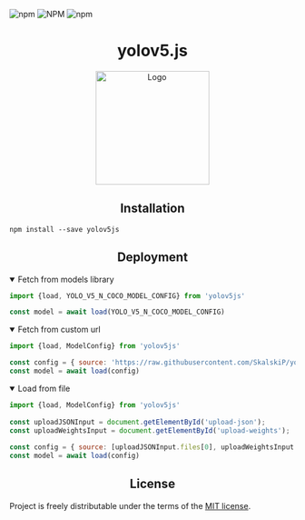![npm](https://img.shields.io/npm/dt/yolov5js)
![NPM](https://img.shields.io/npm/l/yolov5js)
![npm](https://img.shields.io/npm/v/yolov5js)

<h1 align="center">yolov5.js</h1>

<p align="center"> 
    <img width="200" src="https://yolov5js-images.s3.eu-central-1.amazonaws.com/yolov5js-logo.png" alt="Logo">
</p>

## <div align="center">Installation</div>

```console
npm install --save yolov5js
```

## <div align="center">Deployment</div>

<details open>
<summary>Fetch from models library</summary>

```javascript
import {load, YOLO_V5_N_COCO_MODEL_CONFIG} from 'yolov5js'

const model = await load(YOLO_V5_N_COCO_MODEL_CONFIG)
```

</details>

<details open>
<summary>Fetch from custom url</summary>

```javascript
import {load, ModelConfig} from 'yolov5js'

const config = { source: 'https://raw.githubusercontent.com/SkalskiP/yolov5js/master/models/yolov5n/model.json' }
const model = await load(config)
```

</details>

<details open>
<summary>Load from file</summary>

```javascript
import {load, ModelConfig} from 'yolov5js'
    
const uploadJSONInput = document.getElementById('upload-json');
const uploadWeightsInput = document.getElementById('upload-weights');
    
const config = { source: [uploadJSONInput.files[0], uploadWeightsInput.files[0]] }
const model = await load(config)
```

</details>

## <div align="center">License</div>

Project is freely distributable under the terms of the [MIT license](LICENSE).
